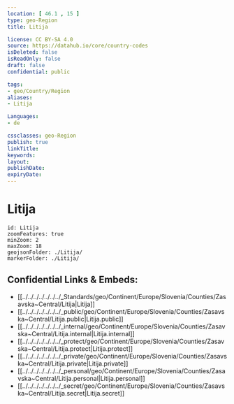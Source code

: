 ```yaml
---
location: [ 46.1 , 15 ] 
type: geo-Region
title: Litija

license: CC BY-SA 4.0
source: https://datahub.io/core/country-codes
isDeleted: false
isReadOnly: false
draft: false
confidential: public

tags:
- geo/Country/Region
aliases:
- Litija

Languages:
- de

cssclasses: geo-Region
publish: true
linkTitle: 
keywords: 
layout: 
publishDate: 
expiryDate: 
---
```


# Litija

```leaflet
id: Litija
zoomFeatures: true 
minZoom: 2 
maxZoom: 18
geojsonFolder: ./Litija/
markerFolder: ./Litija/
```


## Confidential Links & Embeds: 
- [[../../../../../../../_Standards/geo/Continent/Europe/Slovenia/Counties/Zasavska~Central/Litija|Litija]] 
- [[../../../../../../../_public/geo/Continent/Europe/Slovenia/Counties/Zasavska~Central/Litija.public|Litija.public]] 
- [[../../../../../../../_internal/geo/Continent/Europe/Slovenia/Counties/Zasavska~Central/Litija.internal|Litija.internal]] 
- [[../../../../../../../_protect/geo/Continent/Europe/Slovenia/Counties/Zasavska~Central/Litija.protect|Litija.protect]] 
- [[../../../../../../../_private/geo/Continent/Europe/Slovenia/Counties/Zasavska~Central/Litija.private|Litija.private]] 
- [[../../../../../../../_personal/geo/Continent/Europe/Slovenia/Counties/Zasavska~Central/Litija.personal|Litija.personal]] 
- [[../../../../../../../_secret/geo/Continent/Europe/Slovenia/Counties/Zasavska~Central/Litija.secret|Litija.secret]] 

